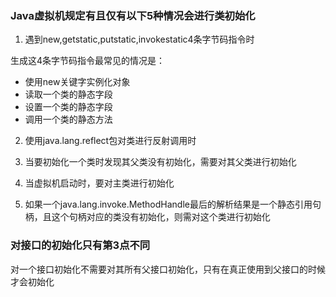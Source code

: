 ### Java虚拟机规定有且仅有以下5种情况会进行类初始化
1. 遇到new,getstatic,putstatic,invokestatic4条字节码指令时

生成这4条字节码指令最常见的情况是：
* 使用new关键字实例化对象
* 读取一个类的静态字段
* 设置一个类的静态字段
* 调用一个类的静态方法

2. 使用java.lang.reflect包对类进行反射调用时

3. 当要初始化一个类时发现其父类没有初始化，需要对其父类进行初始化

4. 当虚拟机启动时，要对主类进行初始化

5. 如果一个java.lang.invoke.MethodHandle最后的解析结果是一个静态引用句柄，且这个句柄对应的类没有初始化，则需对这个类进行初始化


### 对接口的初始化只有第3点不同
对一个接口初始化不需要对其所有父接口初始化，只有在真正使用到父接口的时候才会初始化
